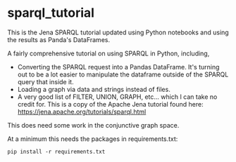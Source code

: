 # sparql_tutorial

This is the Jena SPARQL tutorial updated using Python notebooks and using the results as Panda's DataFrames.

A fairly comprehensive tutorial on using SPARQL in Python, including,

- Converting the SPARQL request into a Pandas DataFrame. It's turning out to be a lot easier to manipulate the dataframe outside of the SPARQL query that inside it.
- Loading a graph via data and strings instead of files.
- A very good list of FILTER, UNION, GRAPH, etc... which I can take no credit for. This is a copy of the Apache Jena tutorial found here: https://jena.apache.org/tutorials/sparql.html

This does need some work in the conjunctive graph space.

At a minimum this needs the packages in requirements.txt:

`pip install -r requirements.txt`
